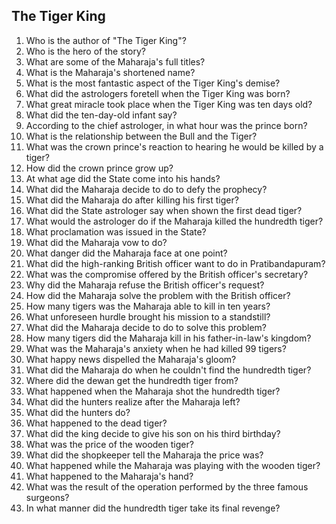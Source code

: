 ## The Tiger King

1.  Who is the author of "The Tiger King"?
2.  Who is the hero of the story?
3.  What are some of the Maharaja's full titles?
4.  What is the Maharaja's shortened name?
5.  What is the most fantastic aspect of the Tiger King's demise?
6.  What did the astrologers foretell when the Tiger King was born?
7.  What great miracle took place when the Tiger King was ten days old?
8.  What did the ten-day-old infant say?
9.  According to the chief astrologer, in what hour was the prince born?
10. What is the relationship between the Bull and the Tiger?
11. What was the crown prince's reaction to hearing he would be killed by a tiger?
12. How did the crown prince grow up?
13. At what age did the State come into his hands?
14. What did the Maharaja decide to do to defy the prophecy?
15. What did the Maharaja do after killing his first tiger?
16. What did the State astrologer say when shown the first dead tiger?
17. What would the astrologer do if the Maharaja killed the hundredth tiger?
18. What proclamation was issued in the State?
19. What did the Maharaja vow to do?
20. What danger did the Maharaja face at one point?
21. What did the high-ranking British officer want to do in Pratibandapuram?
22. What was the compromise offered by the British officer's secretary?
23. Why did the Maharaja refuse the British officer's request?
24. How did the Maharaja solve the problem with the British officer?
25. How many tigers was the Maharaja able to kill in ten years?
26. What unforeseen hurdle brought his mission to a standstill?
27. What did the Maharaja decide to do to solve this problem?
28. How many tigers did the Maharaja kill in his father-in-law's kingdom?
29. What was the Maharaja's anxiety when he had killed 99 tigers?
30. What happy news dispelled the Maharaja's gloom?
31. What did the Maharaja do when he couldn't find the hundredth tiger?
32. Where did the dewan get the hundredth tiger from?
33. What happened when the Maharaja shot the hundredth tiger?
34. What did the hunters realize after the Maharaja left?
35. What did the hunters do?
36. What happened to the dead tiger?
37. What did the king decide to give his son on his third birthday?
38. What was the price of the wooden tiger?
39. What did the shopkeeper tell the Maharaja the price was?
40. What happened while the Maharaja was playing with the wooden tiger?
41. What happened to the Maharaja's hand?
42. What was the result of the operation performed by the three famous surgeons?
43. In what manner did the hundredth tiger take its final revenge?
